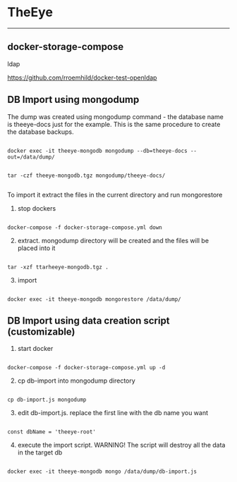 # TheEye

____


## docker-storage-compose

ldap 

https://github.com/rroemhild/docker-test-openldap




## DB Import using mongodump

The dump was created using mongodump command - the database name is theeye-docs just for the example.
This is the same procedure to create the database backups.


```

docker exec -it theeye-mongodb mongodump --db=theeye-docs --out=/data/dump/


tar -czf theeye-mongodb.tgz mongodump/theeye-docs/


```


To import it extract the files in the current directory and run mongorestore

1. stop dockers

```

docker-compose -f docker-storage-compose.yml down

```

2. extract. mongodump directory will be created and the files will be placed into it

```

tar -xzf ttarheeye-mongodb.tgz .

```

3. import


```

docker exec -it theeye-mongodb mongorestore /data/dump/

```


## DB Import using data creation script (customizable)

1. start docker

```

docker-compose -f docker-storage-compose.yml up -d

```

2. cp db-import into mongodump directory

```

cp db-import.js mongodump

```

3. edit db-import.js. replace the first line with the db name you want

```

const dbName = 'theeye-root'

```

4. execute the import script. WARNING! The script will destroy all the data in the target db

```

docker exec -it theeye-mongodb mongo /data/dump/db-import.js

```


